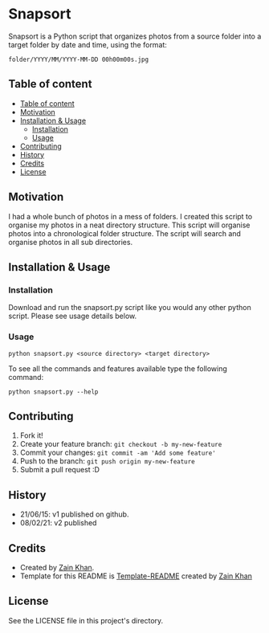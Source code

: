 # Snapsort
Snapsort is a Python script that organizes photos from a source folder into a target folder by date and time, using the format:
```
folder/YYYY/MM/YYYY-MM-DD 00h00m00s.jpg
```

## Table of content
- [Table of content](#table-of-content)
- [Motivation](#motivation)
- [Installation \& Usage](#installation--usage)
    - [Installation](#installation)
    - [Usage](#usage)
- [Contributing](#contributing)
- [History](#history)
- [Credits](#credits)
- [License](#license)

## Motivation
I had a whole bunch of photos in a mess of folders. I created this script to organise my photos in a neat directory structure. This script will organise photos into a chronological folder structure. The script will search and organise photos in all sub directories.

## Installation & Usage

### Installation
Download and run the snapsort.py script like you would any other python script. Please see usage details below.

### Usage
```
python snapsort.py <source directory> <target directory>
```
To see all the commands and features available type the following command:
```
python snapsort.py --help
```


## Contributing
1. Fork it!
2. Create your feature branch: `git checkout -b my-new-feature`
3. Commit your changes: `git commit -am 'Add some feature'`
4. Push to the branch: `git push origin my-new-feature`
5. Submit a pull request :D

## History
- 21/06/15: v1 published on github.
- 08/02/21: v2 published

## Credits
- Created by <a href="https://iamzain.com">Zain Khan</a>.
- Template for this README is <a href="https://github.com/gitzain/template-README">Template-README</a> created by <a href="https://iamzain.com">Zain Khan</a>

## License
See the LICENSE file in this project's directory.
